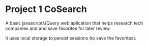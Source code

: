 # Project 1 CoSearch

A basic javascript/JQuery web aplication that helps research tech companies and and save favorites for later review.

It uses local storage to persist sessions (to save the favorites).
